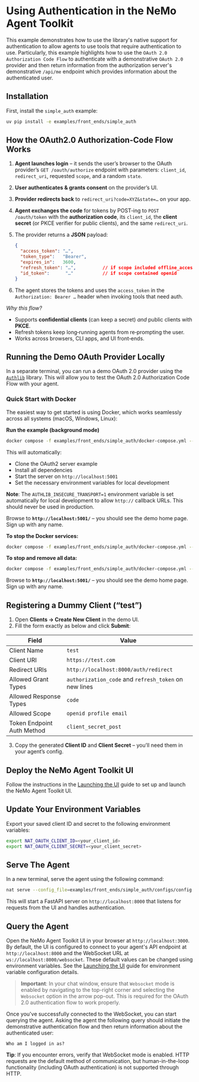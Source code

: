 <!--
SPDX-FileCopyrightText: Copyright (c) 2025, NVIDIA CORPORATION & AFFILIATES. All rights reserved.
SPDX-License-Identifier: Apache-2.0

Licensed under the Apache License, Version 2.0 (the "License");
you may not use this file except in compliance with the License.
You may obtain a copy of the License at

http://www.apache.org/licenses/LICENSE-2.0

Unless required by applicable law or agreed to in writing, software
distributed under the License is distributed on an "AS IS" BASIS,
WITHOUT WARRANTIES OR CONDITIONS OF ANY KIND, either express or implied.
See the License for the specific language governing permissions and
limitations under the License.
-->

# Using Authentication in the NeMo Agent Toolkit

This example demonstrates how to use the library's native support for authentication to allow agents to use tools that require
authentication to use. Particularly, this example highlights how to use the `OAuth 2.0 Authorization Code Flow` to authenticate
with a demonstrative `OAuth 2.0` provider and then return information from the authorization server's demonstrative `/api/me` endpoint
which provides information about the authenticated user.

## Installation

First, install the `simple_auth` example:

```bash
uv pip install -e examples/front_ends/simple_auth
```

## How the OAuth2.0 Authorization‑Code Flow Works

1. **Agent launches login** – it sends the user’s browser to the OAuth provider’s
   `GET /oauth/authorize` endpoint with parameters:
   `client_id`, `redirect_uri`, requested `scope`, and a random `state`.
2. **User authenticates & grants consent** on the provider’s UI.
3. **Provider redirects back** to `redirect_uri?code=XYZ&state=…` on your app.
4. **Agent exchanges the code** for tokens by POST‑ing to `POST /oauth/token`
   with the **authorization code**, its `client_id`, the **client secret** (or PKCE
   verifier for public clients), and the same `redirect_uri`.
5. The provider returns a **JSON** payload:

   ```json
   {
     "access_token": "…",
     "token_type":   "Bearer",
     "expires_in":   3600,
     "refresh_token": "…",          // if scope included offline_access
     "id_token":      "…"           // if scope contained openid
   }
   ```

6. The agent stores the tokens and uses the `access_token` in the
   `Authorization: Bearer …` header when invoking tools that need auth.

*Why this flow?*

- Supports **confidential clients** (can keep a secret) *and* public clients with **PKCE**.
- Refresh tokens keep long‑running agents from re‑prompting the user.
- Works across browsers, CLI apps, and UI front‑ends.

## Running the Demo OAuth Provider Locally

In a separate terminal, you can run a demo OAuth 2.0 provider using the [`Authlib`](https://docs.authlib.org/en/latest/)
library. This will allow you to test the OAuth 2.0 Authorization Code Flow with your agent.

### Quick Start with Docker

The easiest way to get started is using Docker, which works seamlessly across all systems (macOS, Windows, Linux):

**Run the example (background mode)**
```bash
docker compose -f examples/front_ends/simple_auth/docker-compose.yml --project-directory examples/front_ends/simple_auth up -d
```

This will automatically:

- Clone the OAuth2 server example
- Install all dependencies
- Start the server on `http://localhost:5001`
- Set the necessary environment variables for local development

**Note**: The `AUTHLIB_INSECURE_TRANSPORT=1` environment variable is set automatically for local development to allow `http://` callback URLs. This should never be used in production.

Browse to **`http://localhost:5001/`** – you should see the demo home page. Sign up with any name.

**To stop the Docker services:**

```bash
docker compose -f examples/front_ends/simple_auth/docker-compose.yml --project-directory examples/front_ends/simple_auth down
```

**To stop and remove all data:**

```bash
docker compose -f examples/front_ends/simple_auth/docker-compose.yml --project-directory examples/front_ends/simple_auth down -v
```

Browse to **`http://localhost:5001/`** – you should see the demo home page. Sign up with any name.

## Registering a Dummy Client (“test”)

1. Open **Clients → Create New Client** in the demo UI.
2. Fill the form exactly as below and click **Submit**:

| Field                      | Value                                                 |
|----------------------------|-------------------------------------------------------|
| Client Name                | `test`                                                |
| Client URI                 | `https://test.com`                                    |
| Redirect URIs              | `http://localhost:8000/auth/redirect`                 |
| Allowed Grant Types        | `authorization_code` and `refresh_token` on new lines |
| Allowed Response Types     | `code`                                                |
| Allowed Scope              | `openid profile email`                                |
| Token Endpoint Auth Method | `client_secret_post`                                  |

3. Copy the generated **Client ID** and **Client Secret** – you’ll need them in your agent’s config.

## Deploy the NeMo Agent Toolkit UI

Follow the instructions in the [Launching the UI](../../../docs/source/quick-start/launching-ui.md) guide to set up and launch the NeMo Agent Toolkit UI.

## Update Your Environment Variables

Export your saved client ID and secret to the following environment variables:

```bash
export NAT_OAUTH_CLIENT_ID=<your_client_id>
export NAT_OAUTH_CLIENT_SECRET=<your_client_secret>
```

## Serve The Agent

In a new terminal, serve the agent using the following command:

```bash
nat serve --config_file=examples/front_ends/simple_auth/configs/config.yml
```

This will start a FastAPI server on `http://localhost:8000` that listens for requests from the UI and
handles authentication.

## Query the Agent

Open the NeMo Agent Toolkit UI in your browser at `http://localhost:3000`. By default, the UI is configured to connect to your agent's API endpoint at `http://localhost:8000` and the WebSocket URL at `ws://localhost:8000/websocket`. These default values can be changed using environment variables. See the [Launching the UI](../../../docs/source/quick-start/launching-ui.md) guide for environment variable configuration details.

> **Important**: In your chat window, ensure that `Websocket` mode is enabled by navigating to the top-right corner and selecting the `Websocket` option in the arrow pop-out. This is required for the OAuth 2.0 authentication flow to work properly.

Once you've successfully connected to the WebSocket, you can start querying the agent. Asking the agent the following query should initiate the demonstrative authentication flow and then return information about the authenticated user:

```text
Who am I logged in as?
```

**Tip**: If you encounter errors, verify that WebSocket mode is enabled. HTTP requests are the default method of communication, but human-in-the-loop functionality (including OAuth authentication) is not supported through HTTP.
